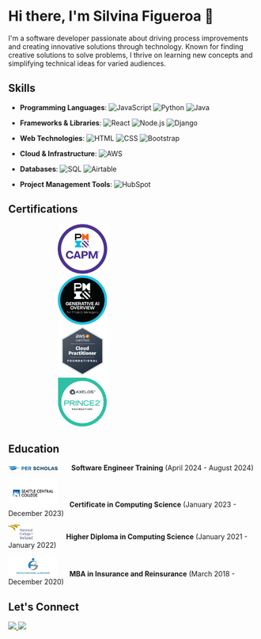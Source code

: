 # Hi there, I'm Silvina Figueroa 👋

I'm a software developer passionate about driving process improvements and creating innovative solutions through technology. Known for finding creative solutions to solve problems, I thrive on learning new concepts and simplifying technical ideas for varied audiences.

## Skills
- **Programming Languages**:
  ![JavaScript](https://img.shields.io/badge/-JavaScript-333333?style=flat&logo=javascript)
  ![Python](https://img.shields.io/badge/-Python-333333?style=flat&logo=python)
  ![Java](https://img.shields.io/badge/-Java-333333?style=flat&logo=java)

- **Frameworks & Libraries**:
  ![React](https://img.shields.io/badge/-React-333333?style=flat&logo=react)
  ![Node.js](https://img.shields.io/badge/-Node.js-333333?style=flat&logo=node.js)
  ![Django](https://img.shields.io/badge/-Django-333333?style=flat&logo=django)

- **Web Technologies**:
  ![HTML](https://img.shields.io/badge/-HTML-333333?style=flat&logo=html5)
  ![CSS](https://img.shields.io/badge/-CSS-333333?style=flat&logo=css3)
  ![Bootstrap](https://img.shields.io/badge/-Bootstrap-333333?style=flat&logo=bootstrap)

- **Cloud & Infrastructure**:
  ![AWS](https://img.shields.io/badge/-AWS-333333?style=flat&logo=amazon-aws)

- **Databases**:
  ![SQL](https://img.shields.io/badge/-SQL-333333?style=flat&logo=postgresql)
  ![Airtable](https://img.shields.io/badge/-Airtable-333333?style=flat&logo=airtable)

- **Project Management Tools**:
  ![HubSpot](https://img.shields.io/badge/-HubSpot-333333?style=flat&logo=hubspot)

## Certifications
<p align="left">
  <img src="pmi-capm.png" alt="CAPM" width="100" style="margin: 0 100px;"/>
  <img src="AI-PMI.png" alt="PMI-AI" width="100" style="margin: 0 100px;" />
  <img src="AWS.png" alt="AWS Certified Cloud Practitioner" width="100" style="margin: 0 100px;" />
  <img src="PRINCE-2-badge.png" alt="PRINCE2" width="100" style="margin: 0 100px;" />
</p>

## Education
<p><img src="perscholas-logo.svg" alt="Per Scholas" width="100" />&nbsp;&nbsp;&nbsp;&nbsp;&nbsp;&nbsp;&nbsp;<b>Software Engineer Training</b> (April 2024 - August 2024)</p>
<p><img src="SeattleCentral.png" alt="Seattle Central College" width="100" />&nbsp;&nbsp;&nbsp;&nbsp;&nbsp;&nbsp;<b>Certificate in Computing Science</b> (January 2023 - December 2023) </p>
<p><img src="NCI-Logo.svg" alt="National College of Ireland" width="50" />&nbsp;&nbsp;&nbsp;&nbsp;&nbsp;&nbsp;&nbsp;&nbsp;&nbsp;&nbsp;&nbsp;&nbsp;&nbsp;&nbsp;&nbsp;&nbsp;&nbsp;<b>Higher Diploma in Computing Science</b> (January 2021 - January 2022) </p>
<p><img src="funenseg-logo.png" alt="National Insurance School" width="100" />&nbsp;&nbsp;&nbsp;&nbsp;&nbsp;&nbsp;<b>MBA in Insurance and Reinsurance</b> (March 2018 - December 2020) </p>

## Let's Connect
<p>
  <a href="https://www.linkedin.com/in/silvinasfigueroa" target="_blank">
    <img src="https://img.shields.io/badge/-LinkedIn-0077B5?style=flat&logo=linkedin&logoColor=white" width="80" />
  </a>
  <a href="mailto:silvina.sfigueroa@gmail.com">
    <img src="https://img.shields.io/badge/-Email-D14836?style=flat&logo=gmail&logoColor=white" width="65" />
  </a>
</p>
